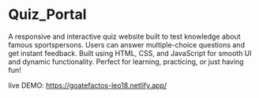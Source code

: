 # Quiz_Portal
A responsive and interactive quiz website built to test knowledge about famous sportspersons. Users can answer multiple-choice questions and get instant feedback.
Built using HTML, CSS, and JavaScript for smooth UI and dynamic functionality.
Perfect for learning, practicing, or just having fun!

 
live DEMO: https://goatefactos-leo18.netlify.app/
